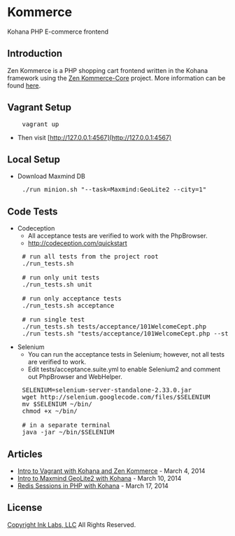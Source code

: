Kommerce
========

Kohana PHP E-commerce frontend

## Introduction

Zen Kommerce is a PHP shopping cart frontend written in the Kohana framework using the [Zen Kommerce-Core](https://github.com/inklabs/kommerce-core) project.
More information can be found [here](http://inklabs.github.io/kommerce/).

## Vagrant Setup

<pre>
	vagrant up
</pre>

* Then visit [http://127.0.0.1:4567](http://127.0.0.1:4567)

## Local Setup

* Download Maxmind DB

<pre>
	./run_minion.sh "--task=Maxmind:GeoLite2 --city=1"
</pre>

## Code Tests

* Codeception
	- All acceptance tests are verified to work with the PhpBrowser.
	- http://codeception.com/quickstart

<pre>
	# run all tests from the project root
	./run_tests.sh

	# run only unit tests
	./run_tests.sh unit

	# run only acceptance tests
	./run_tests.sh acceptance

	# run single test
	./run_tests.sh tests/acceptance/101WelcomeCept.php
	./run_tests.sh "tests/acceptance/101WelcomeCept.php --steps"
</pre>

* Selenium
	- You can run the acceptance tests in Selenium; however, not all tests are verified to work.
	- Edit tests/acceptance.suite.yml to enable Selenium2 and comment out PhpBrowser and WebHelper.

<pre>
	SELENIUM=selenium-server-standalone-2.33.0.jar
	wget http://selenium.googlecode.com/files/$SELENIUM
	mv $SELENIUM ~/bin/
	chmod +x ~/bin/

	# in a separate terminal
	java -jar ~/bin/$SELENIUM
</pre>

## Articles

- [Intro to Vagrant with Kohana and Zen Kommerce](http://blog.jamieisaacs.com/2014/03/04/intro-to-vagrant-with-kohana-and-zen-kommerce/) - March 4, 2014
- [Intro to Maxmind GeoLite2 with Kohana](http://blog.jamieisaacs.com/2014/03/10/intro-to-maxmind-geolite2-with-kohana/) - March 10, 2014
- [Redis Sessions in PHP with Kohana](http://blog.jamieisaacs.com/2014/03/17/redis-sessions-in-php-with-kohana/) - March 17, 2014

## License

[Copyright Ink Labs, LLC](https://github.com/inklabs/kommerce/blob/master/license.txt)
All Rights Reserved.
